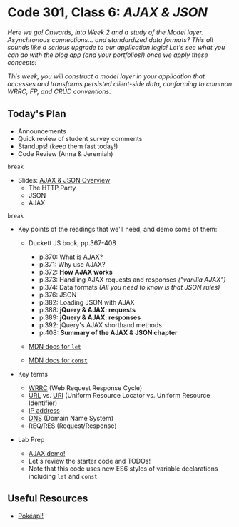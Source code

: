 
# Code 301, Class 6: ***AJAX & JSON***

*Here we go! Onwards, into Week 2 and a study of the Model layer. Asynchronous connections... and standardized data formats? This all sounds like a serious upgrade to our application logic! Let's see what you can do with the blog app (and your portfolios!) once we apply these concepts!*

*This week, you will construct a model layer in your application that accesses and transforms persisted client-side data, conforming to common WRRC, FP, and CRUD conventions.*

## Today's Plan

- Announcements
- Quick review of student survey comments
- Standups! (keep them fast today!)
- Code Review (Anna & Jeremiah)

`break`

- Slides: [AJAX & JSON Overview](https://github.com/codefellows/seattle-301d16/blob/master/class-06-ajax-and-json/06-http-json-ajax.pdf)
	- The HTTP Party
	- JSON
	- AJAX

`break`

- Key points of the readings that we'll need, and demo some of them:
	- Duckett JS book, pp.367-408
		- p.370: What is [AJAX](https://en.wikipedia.org/wiki/Ajax_(mythology))?
		- p.371: Why use AJAX?
		- p.372: **How AJAX works**
		- p.373: Handling AJAX requests and responses *("vanilla AJAX")*
		- p.374: Data formats *(All you need to know is that JSON rules)*
		- p.376: JSON
		- p.382: Loading JSON with AJAX
		- p.388: **jQuery & AJAX: requests**
		- p.389: **jQuery & AJAX: responses**
		- p.392: jQuery's AJAX shorthand methods
		- p.408: **Summary of the AJAX & JSON chapter**

	- [MDN docs for `let`](https://developer.mozilla.org/en-US/docs/Web/JavaScript/Reference/Statements/let)
	- [MDN docs for `const`](https://developer.mozilla.org/en-US/docs/Web/JavaScript/Reference/Statements/const)

- Key terms
	- [WRRC](http://celineotter.azurewebsites.net/world-wide-web-http-request-response-cycle/) (Web Request Response Cycle)
	- [URL](https://en.wikipedia.org/wiki/Uniform_Resource_Locator) vs. [URI](https://en.wikipedia.org/wiki/Uniform_Resource_Identifier) (Uniform Resource Locator vs. Uniform Resource Identifier)
	- [IP address](https://en.wikipedia.org/wiki/IP_address)
	- [DNS](https://en.wikipedia.org/wiki/Domain_Name_System) (Domain Name System)
	- REQ/RES (Request/Response)

- Lab Prep
	- [AJAX demo!](301d16-lecture/class-06-ajax-and-json/AJAX-demo.md)
	- Let's review the starter code and TODOs!
	- Note that this code uses new ES6 styles of variable declarations including  `let` and `const`

## Useful Resources

- [Pokéapi!](https://pokeapi.co/)
